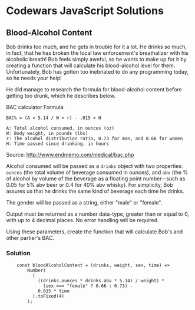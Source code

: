 # Codewars JavaScript Solutions

## Blood-Alcohol Content

Bob drinks too much, and he gets in trouble for it a lot. He drinks so much, in fact, that he has broken the local law enforcement's breathalizer with his alcoholic breath! Bob feels simply aweful, so he wants to make up for it by creating a function that will calculate his blood-alcohol level for them. Unfortunately, Bob has gotten too inebriated to do any programming today, so he needs your help!

He did manage to research the formula for blood-alcohol content before getting too drunk, which he describes below.

BAC calculator Formula:

```
BAC% = (A × 5.14 / W × r) - .015 × H

A: Total alcohol consumed, in ounces (oz)
W: Body weight, in pounds (lbs)
r: The alcohol distribution ratio, 0.73 for man, and 0.66 for women
H: Time passed since drinking, in hours
```

Source: http://www.endmemo.com/medical/bac.php

Alcohol consumed will be passed as a `drinks` object with two properties: `ounces` (the total volume of beverage consumed in ounces), and `abv` (the % of alcohol by volume of the beverage as a floating point number--such as 0.05 for 5% abv beer or 0.4 for 40% abv whisky). For simplicity, Bob assures us that he drinks the same kind of beverage each time he drinks.

The gender will be passed as a string, either "male" or "female".

Output must be returned as a number data-type, greater than or equal to 0, with up to 4 decimal places. No error handling will be required.

Using these parameters, create the function that will calculate Bob's and other partier's BAC.

### Solution

```
    const bloodAlcoholContent = (drinks, weight, sex, time) =>
        Number(
          (
            ((drinks.ounces * drinks.abv * 5.14) / weight) *
              (sex === "female" ? 0.66 : 0.73) -
            0.015 * time
          ).toFixed(4)
        );
```
